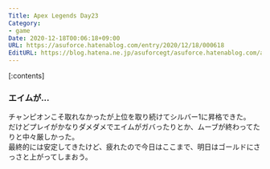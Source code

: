 ```yaml
---
Title: Apex Legends Day23
Category:
- game
Date: 2020-12-18T00:06:18+09:00
URL: https://asuforce.hatenablog.com/entry/2020/12/18/000618
EditURL: https://blog.hatena.ne.jp/asuforcegt/asuforce.hatenablog.com/atom/entry/26006613666626417
---
```


[:contents]

###  エイムが...

チャンピオンこそ取れなかったが上位を取り続けてシルバー1に昇格できた。  
だけどプレイがかなりダメダメでエイムがガバったりとか、ムーブが終わってたりと中々厳しかった。  
最終的には安定してきたけど、疲れたので今日はここまで、明日はゴールドにさっさと上がってしまおう。  

